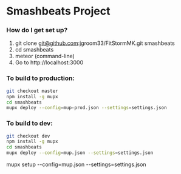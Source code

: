 # Smashbeats Project

### How do I get set up?
1. git clone git@github.com:jgroom33/FitStormMK.git smashbeats
2. cd smashbeats
3. meteor (command-line)
4. Go to http://localhost:3000

### To build to production:

```bash
git checkout master
npm install -g mupx
cd smashbeats
mupx deploy --config=mup-prod.json --settings=settings.json
```

### To build to dev:

```bash
git checkout dev
npm install -g mupx
cd smashbeats
mupx deploy --config=mup.json --settings=settings.json
```

mupx setup --config=mup.json --settings=settings.json
